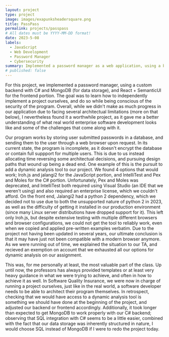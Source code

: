 ```yaml
---
layout: project
type: project
image: images/exapunksheadersquare.png
title: PassPass
permalink: projects/passpass
# All dates must be YYYY-MM-DD format!
date: 2023-5-08
labels:
  - JavaScript
  - Web Development
  - Password Manager
  - Cybersecurity
summary: Implemented a password manager as a web application, using a backend managed with C\# and MongoDB and a frontend written in React.
# published: false
---
```


For this project, we implemented a password manager, using a custom backend with C\# and MongoDB (for data storage), and React + SemanticUI for the frontend portion. The goal was to learn how to independently implement a project ourselves, and do so while being conscious of the security of the program. Overall, while we didn't make as much progress in our application due to facing several architectual limitations (more on that below), I nevertheless found it a worthwhile project, as it gave me a better understanding of what real world enterprise software development looks like and some of the challenges that come along with it.

Our program works by storing user submitted passwords in a database, and sending them to the user through a web browser upon request. In its current state, the program is incomplete, as it doesn't encrypt the database or contain full suppport for multiple users. This is due to us instead allocating time reversing some architectual decisions, and pursuing design paths that wound up being a dead end. One example of this is the pursuit to add a dynamic analysis tool to our project. We found 4 options that would work; Iroh.js and jalangi2 for the JavaScript portion, and IntelliTest and Pex and Moles for the C\# portion. Unfortunately, Pex and Moles was deprecated, and IntelliTest both required using Visual Studio (an IDE that we weren't using) and also required an enterprise license, which we couldn't afford. On the front end, Jalangi2 had a python 2 dependency, which we decided not to use due to both the unsupported nature of python 2 in 2023, as well as the difficulty of getting it installed in our production environment (since many Linux server distributions have dropped support for it). This left only Iroh.js, but despite extensive testing with multiple different browsers and browser configurations, we could not get the tool to reliably work, even when we copied and applied pre-written examples verbatim. Due to the project not having been updated in several years, our ultimate conclusion is that it may have just not been compatible with a modern browser anymore. As we were running out of time, we explained the situation to our TA, and recieved an exemption on account that we exhausted all our options for dynamic analysis on our assignment. 

This was, for me personally at least, the most valuable part of the class. Up until now, the professors has always provided templates or at least very heavy guidance in what we were trying to achieve, and often in how to achieve it as well. In Software Quality Insurance, we were now in charge of running a project ourselves, just like in the real world, a software developer needs to be able to architect their program themselves. In retrospect, checking that we would have access to a dynamic analysis tool is something we should have done at the beginning of the project, and adjusted our backend or frontend accordingly. Additionally, it took longer than expected to get MongoDB to work properly with our C\# backend; observing that SQL integration with C\# seems to be a little easier, combined with the fact that our data storage was inherently structured in nature, I would choose SQL instead of MongoDB if I were to redo the project today.
